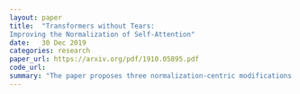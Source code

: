 ```yaml
---
layout: paper
title:  "Transformers without Tears:
Improving the Normalization of Self-Attention"
date:   30 Dec 2019
categories: research
paper_url: https://arxiv.org/pdf/1910.05895.pdf
code_url: 
summary: "The paper proposes three normalization-centric modifications to improve Transformer training: PRENORM which introduces pre-norm residual connections and smaller initializations, enabling warmup-free, validation-based training with large learning rates; SCALENORM which suggests L2 normalization with a single scale parameter for faster training and better performance; and FIXNORM which reaffirms the efficacy of normalizing word embeddings to a fixed length."
---
```


